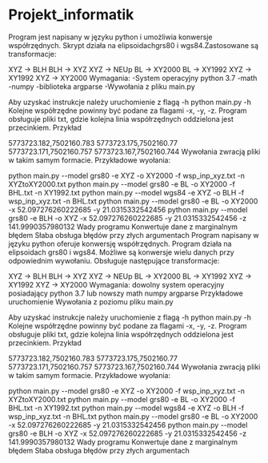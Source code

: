 # Projekt_informatik
Program jest napisany w języku python i umożliwia konwersje współrzędnych. Skrypt działa na elipsoidachgrs80 i wgs84.Zastosowane są transformacje:

XYZ -> BLH
BLH -> XYZ
XYZ -> NEUp
BL -> XY2000
BL -> XY1992
XYZ -> XY1992
XYZ -> XY2000
Wymagania:
-System operacyjny python 3.7
-math
-numpy
-biblioteka argparse
-Wywołania z pliku main.py

Aby uzyskać instrukcje należy uruchomienie z flagą -h python main.py -h Kolejne współrzędne powinny być podane za flagami -x, -y, -z. Program obsługuje pliki txt, gdzie kolejna linia współrzędnych oddzielona jest przecinkiem. Przykład

5773723.182,7502160.783
5773723.175,7502160.77
5773723.171,7502160.757
5773723.167,7502160.744
Wywołania zwracją pliki w takim samym formacie. Przykładowe wyołania:

python main.py --model grs80 -e XYZ -o XY2000 -f wsp_inp_xyz.txt -n XYZtoXY2000.txt
python main.py --model grs80 -e BL -o XY2000 -f BHL.txt -n XY1992.txt
python main.py --model wgs84 -e XYZ -o BLH -f wsp_inp_xyz.txt -n BHL.txt
python main.py --model grs80 -e BL -o XY2000 -x 52.097276260222685 -y 21.0315332542456
python main.py --model grs80 -e BLH -o XYZ -x 52.097276260222685 -y 21.0315332542456 -z 141.9990357980132
Wady programu
Konwertuje dane z marginalnym błędem
Słaba obsługa błędów przy złych argumentach
Program napisany w języku python oferuje konwersję współrzędnych. Program działa na elipsoidach grs80 i wgs84. Możliwe są konwersje wielu danych przy odpowiednim wywołaniu. Obsługuje następujące transformacje:

XYZ -> BLH
BLH -> XYZ
XYZ -> NEUp
BL -> XY2000
BL -> XY1992
XYZ -> XY1992
XYZ -> XY2000
Wymagania:
dowolny system operacyjny posiadający python 3.7 lub nowszy
math
numpy
argparse
Przykładowe uruchomienie
Wywołania z poziomu pliku main.py

Aby uzyskać instrukcje należy uruchomienie z flagą -h python main.py -h Kolejne współrzędne powinny być podane za flagami -x, -y, -z. Program obsługuje pliki txt, gdzie kolejna linia współrzędnych oddzielona jest przecinkiem. Przykład

5773723.182,7502160.783
5773723.175,7502160.77
5773723.171,7502160.757
5773723.167,7502160.744
Wywołania zwracją pliki w takim samym formacie. Przykładowe wyołania:

python main.py --model grs80 -e XYZ -o XY2000 -f wsp_inp_xyz.txt -n XYZtoXY2000.txt
python main.py --model grs80 -e BL -o XY2000 -f BHL.txt -n XY1992.txt
python main.py --model wgs84 -e XYZ -o BLH -f wsp_inp_xyz.txt -n BHL.txt
python main.py --model grs80 -e BL -o XY2000 -x 52.097276260222685 -y 21.0315332542456
python main.py --model grs80 -e BLH -o XYZ -x 52.097276260222685 -y 21.0315332542456 -z 141.9990357980132
Wady programu
Konwertuje dane z marginalnym błędem
Słaba obsługa błędów przy złych argumentach

